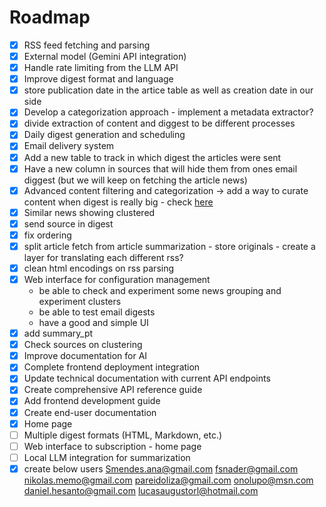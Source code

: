 # Roadmap

- [x] RSS feed fetching and parsing
- [x] External model (Gemini API integration)
- [x] Handle rate limiting from the LLM API
- [x] Improve digest format and language
- [x] store publication date in the artice table as well as creation date in our side
- [x] Develop a categorization approach - implement a metadata extractor?
- [x] divide extraction of content and diggest to be different processes
- [x] Daily digest generation and scheduling
- [x] Email delivery system
- [x] Add a new table to track in which digest the articles were sent
- [x] Have a new column in sources that will hide them from ones email diggest (but we will keep on fetching the article news)
- [x] Advanced content filtering and categorization -> add a way to curate content when digest is really big - check [here](https://gemini.google.com/gem/fdc459572bee/7c4574e44151bd6c)
- [x] Similar news showing clustered
- [x] send source in digest
- [x] fix ordering
- [x] split article fetch from article summarization 
      - store originals 
      - create a layer for translating each different rss?
- [x] clean html encodings on rss parsing
- [x] Web interface for configuration management
   - be able to check and experiment some news grouping and experiment clusters
   - be able to test email digests
   - have a good and simple UI
- [x] add summary_pt
- [x] Check sources on clustering
- [x] Improve documentation for AI
- [x] Complete frontend deployment integration
- [x] Update technical documentation with current API endpoints
- [x] Create comprehensive API reference guide
- [x] Add frontend development guide
- [x] Create end-user documentation
- [x] Home page
- [ ] Multiple digest formats (HTML, Markdown, etc.) 
- [ ] Web interface to subscription - home page
- [ ] Local LLM integration for summarization
- [x] create below users
      Smendes.ana@gmail.com
      fsnader@gmail.com
      nikolas.memo@gmail.com
      pareidoliza@gmail.com
      onolupo@msn.com
      daniel.hesanto@gmail.com
      lucasaugustorl@hotmail.com